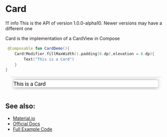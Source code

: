 # Card

!!! info
    This is the API of version 1.0.0-alpha10. Newer versions may have a different one

Card is the implementation of a CardView in Compose

```kotlin
 @Composable fun CardDemo(){
    Card(Modifier.fillMaxWidth().padding(8.dp),elevation = 8.dp){
        Text("This is a Card")
    }
}
```

<p align="center">
  <img src ="../../images/material/card/carddemo.png"  />
</p>


## See also:
* [Material.io](https://material.io/components/cards)
* [Official Docs](https://developer.android.com/reference/kotlin/androidx/compose/material/package-summary#card)
* [Full Example Code](https://github.com/Foso/Jetpack-Compose-Playground/blob/master/mysamples/src/main/java/de/jensklingenberg/jetpackcomposeplayground/mysamples/github/material/card/CardDemo.kt)
